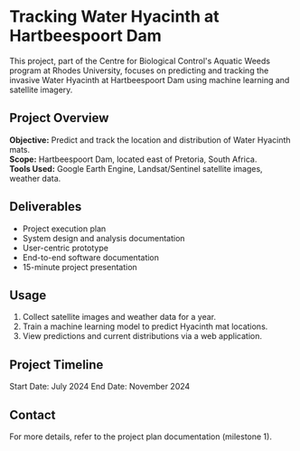 # Tracking Water Hyacinth at Hartbeespoort Dam
This project, part of the Centre for Biological Control's Aquatic Weeds program at Rhodes University,
focuses on predicting and tracking the invasive Water Hyacinth at Hartbeespoort Dam using machine learning and satellite imagery.

## Project Overview
**Objective:** Predict and track the location and distribution of Water Hyacinth mats.<br>
**Scope:** Hartbeespoort Dam, located east of Pretoria, South Africa.<br>
**Tools Used:** Google Earth Engine, Landsat/Sentinel satellite images, weather data.<br>
## Deliverables
- Project execution plan
- System design and analysis documentation
- User-centric prototype
- End-to-end software documentation
- 15-minute project presentation
## Usage
1. Collect satellite images and weather data for a year.
2. Train a machine learning model to predict Hyacinth mat locations.
3. View predictions and current distributions via a web application.
## Project Timeline
Start Date: July 2024
End Date: November 2024
## Contact
For more details, refer to the project plan documentation (milestone 1).

